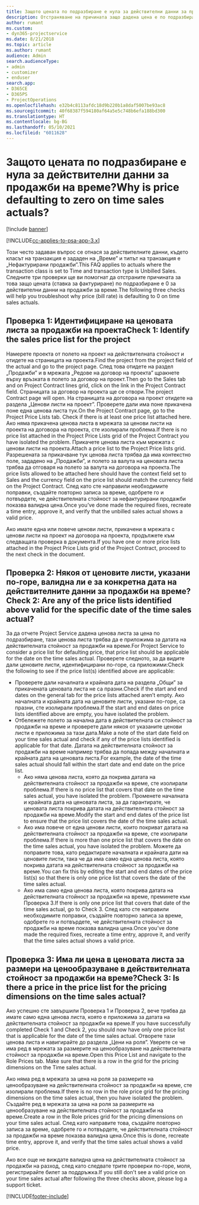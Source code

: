 ```yaml
---
title: Защото цената по подразбиране е нула за действителни данни за продажби на време?
description: Отстраняване на причината защо дадена цена е по подразбиране 0 в действителни данни за продажби на време.
author: rumant
ms.custom:
- dyn365-projectservice
ms.date: 8/21/2018
ms.topic: article
ms.author: rumant
audience: Admin
search.audienceType:
- admin
- customizer
- enduser
search.app:
- D365CE
- D365PS
- ProjectOperations
ms.openlocfilehash: e32b4c8113afdc18d9b220b1a8daf5007be93ac8
ms.sourcegitcommit: 40f68387f594180af64a5e5c748b6efa188bd300
ms.translationtype: HT
ms.contentlocale: bg-BG
ms.lasthandoff: 05/10/2021
ms.locfileid: "6011628"
---
```

# <a name="why-is-price-defaulting-to-zero-on-time-sales-actuals"></a><span data-ttu-id="49669-103">Защото цената по подразбиране е нула за действителни данни за продажби на време?</span><span class="sxs-lookup"><span data-stu-id="49669-103">Why is price defaulting to zero on time sales actuals?</span></span>

[!include [banner](../includes/psa-now-project-operations.md)]

[!INCLUDE[cc-applies-to-psa-app-3.x](../includes/cc-applies-to-psa-app-3x.md)]

<span data-ttu-id="49669-104">Този често задаван въпрос се отнася за действителните данни, където класът на транзакция е зададен на „Време” и типът на транзакция е „Нефактурирани продажби”.</span><span class="sxs-lookup"><span data-stu-id="49669-104">This FAQ applies to actuals where the transaction class is set to Time and transaction type is Unbilled Sales.</span></span> <span data-ttu-id="49669-105">Следните три проверки ще ви помогнат да отстраните причината за това защо цената (ставка за фактуриране) по подразбиране е 0 за действителни данни на продажби за време.</span><span class="sxs-lookup"><span data-stu-id="49669-105">The following three checks will help you troubleshoot why price (bill rate) is defaulting to 0 on time sales actuals.</span></span>

## <a name="check-1-identify-the-sales-price-list-for-the-project"></a><span data-ttu-id="49669-106">Проверка 1: Идентифициране на ценовата листа за продажби на проекта</span><span class="sxs-lookup"><span data-stu-id="49669-106">Check 1: Identify the sales price list for the project</span></span>

<span data-ttu-id="49669-107">Намерете проекта от полето на проект на действителната стойност и отидете на страницата на проекта.</span><span class="sxs-lookup"><span data-stu-id="49669-107">Find the project from the project field of the actual and go to the project page.</span></span> <span data-ttu-id="49669-108">След това отидете на раздел „Продажби” и в мрежата „Редове на договор на проекта” щракнете върху връзката в полето за договор на проект.</span><span class="sxs-lookup"><span data-stu-id="49669-108">Then go to the Sales tab and on Project Contract lines grid, click on the link in the Project Contract field.</span></span> <span data-ttu-id="49669-109">Страницата за договор на проекта ще се отвори.</span><span class="sxs-lookup"><span data-stu-id="49669-109">The project Contract page will open.</span></span> <span data-ttu-id="49669-110">На страницата на договора на проект отидете на раздела „Ценови листи на проект”. Проверете дали има поне прикачена поне една ценова листа тук.</span><span class="sxs-lookup"><span data-stu-id="49669-110">On the Project Contract page, go to the Project Price Lists tab. Check if there is at least one price list attached here.</span></span> <span data-ttu-id="49669-111">Ако няма прикачена ценова листа в мрежата за ценови листи на проекта на договора на проекта, сте изолирали проблема.</span><span class="sxs-lookup"><span data-stu-id="49669-111">If there is no price list attached in the Project Price Lists grid of the Project Contract you have isolated the problem.</span></span> <span data-ttu-id="49669-112">Прикачете ценова листа към мрежата с ценови листи на проекта.</span><span class="sxs-lookup"><span data-stu-id="49669-112">Attach a price list to the Project Price lists grid.</span></span> <span data-ttu-id="49669-113">Разрешената за прикачване тук ценова листа трябва да има контекстно поле, зададено на „Продажби”, и полето за валута на ценовата листа трябва да отговаря на полето за валута на договора на проекта.</span><span class="sxs-lookup"><span data-stu-id="49669-113">The price lists allowed to be attached here should have the context field set to Sales and the currency field on the price list should match the currency field on the Project Contract.</span></span> <span data-ttu-id="49669-114">След като сте направили необходимите поправки, създайте повторно записа за време, одобрете го и потвърдете, че действителната стойност за нефактурирани продажби показва валидна цена.</span><span class="sxs-lookup"><span data-stu-id="49669-114">Once you’ve done made the required fixes, recreate a time entry, approve it, and verify that the unbilled sales actual shows a valid price.</span></span> 

<span data-ttu-id="49669-115">Ако имате една или повече ценови листи, прикачени в мрежата с ценови листи на проект на договора на проекта, продължете към следващата проверка в документа.</span><span class="sxs-lookup"><span data-stu-id="49669-115">If you have one or more price lists attached in the Project Price Lists grid of the Project Contract, proceed to the next check in the document.</span></span>

## <a name="check-2-are-any-of-the-price-lists-identified-above-valid-for-the-specific-date-of-the-time-sales-actual"></a><span data-ttu-id="49669-116">Проверка 2: Някоя от ценовите листи, указани по-горе, валидна ли е за конкретна дата на действителните данни за продажби на време?</span><span class="sxs-lookup"><span data-stu-id="49669-116">Check 2: Are any of the price lists identified above valid for the specific date of the time sales actual?</span></span>

<span data-ttu-id="49669-117">За да отчете Project Service дадена ценова листа за цена по подразбиране, тази ценова листа трябва да е приложима за датата на действителната стойност за продажби на време.</span><span class="sxs-lookup"><span data-stu-id="49669-117">For Project Service to consider a price list for defaulting price, that price list should be applicable for the date on the time sales actual.</span></span> <span data-ttu-id="49669-118">Проверете следното, за да видите дали ценовите листи, идентифицирани по-горе, са приложими:</span><span class="sxs-lookup"><span data-stu-id="49669-118">Check the following to see if the price list(s) identified above are applicable:</span></span>
- <span data-ttu-id="49669-119">Проверете дали началната и крайната дата на раздела „Общи” за прикачената ценовата листа не са празни.</span><span class="sxs-lookup"><span data-stu-id="49669-119">Check if the start and end dates on the general tab for the price lists attached aren’t empty.</span></span> <span data-ttu-id="49669-120">Ако началната и крайната дата на ценовите листи, указани по-горе, са празни, сте изолирали проблема.</span><span class="sxs-lookup"><span data-stu-id="49669-120">If the start and end dates on price lists identified above are empty, you have isolated the problem.</span></span> 
- <span data-ttu-id="49669-121">Отбележете полето за начална дата в действителната си стойност за продажби на време и проверете дали някоя от указаните ценови листи е приложима за тази дата.</span><span class="sxs-lookup"><span data-stu-id="49669-121">Make a note of the start date field on your time sales actual and check if any of the price lists identified is applicable for that date.</span></span> <span data-ttu-id="49669-122">Датата на действителната стойност за продажби на време например трябва да попада между началната и крайната дата на ценовата листа.</span><span class="sxs-lookup"><span data-stu-id="49669-122">For example, the date of the time sales actual should fall within the start date and end date on the price list.</span></span> 
    - <span data-ttu-id="49669-123">Ако няма ценова листа, която да покрива датата на действителната стойност за продажби на време, сте изолирали проблема.</span><span class="sxs-lookup"><span data-stu-id="49669-123">If there is no price list that covers that date on the time sales actual, you have isolated the problem.</span></span> <span data-ttu-id="49669-124">Променете началната и крайната дата на ценовата листа, за да гарантирате, че ценовата листа покрива датата на действителната стойност за продажби на време.</span><span class="sxs-lookup"><span data-stu-id="49669-124">Modify the start and end dates of the price list to ensure that the price list covers the date of the time sales actual.</span></span> 
    - <span data-ttu-id="49669-125">Ако има повече от една ценови листи, които покриват датата на действителната стойност за продажби на време, сте изолирали проблема.</span><span class="sxs-lookup"><span data-stu-id="49669-125">If there is more than one price list that covers the date on the time sales actual, you have isolated the problem.</span></span> <span data-ttu-id="49669-126">Можете да поправите това, като редактирате началната и крайната дати на ценовите листи, така че да има само една ценова листа, която покрива датата на действителната стойност за продажби на време.</span><span class="sxs-lookup"><span data-stu-id="49669-126">You can fix this by editing the start and end dates of the price list(s) so that there is only one price list that covers the date of the time sales actual.</span></span> 
    - <span data-ttu-id="49669-127">Ако има само една ценова листа, която покрива датата на действителната стойност за продажби на време, преминете към Проверка 3.</span><span class="sxs-lookup"><span data-stu-id="49669-127">If there is only one price list that covers that date of the time sales actual, go to Check 3.</span></span>
<span data-ttu-id="49669-128">След като сте направили необходимите поправки, създайте повторно записа за време, одобрете го и потвърдете, че действителната стойност за продажби на време показва валидна цена.</span><span class="sxs-lookup"><span data-stu-id="49669-128">Once you’ve done made the required fixes, recreate a time entry, approve it, and verify that the time sales actual shows a valid price.</span></span>

## <a name="check-3-is-there-a-price-in-the-price-list-for-the-pricing-dimensions-on-the-time-sales-actual"></a><span data-ttu-id="49669-129">Проверка 3: Има ли цена в ценовата листа за размери на ценообразуване в действителната стойност за продажби на време?</span><span class="sxs-lookup"><span data-stu-id="49669-129">Check 3: Is there a price in the price list for the pricing dimensions on the time sales actual?</span></span>

<span data-ttu-id="49669-130">Ако успешно сте завършили Проверка 1 и Проверка 2, вече трябва да имате само една ценова листа, която е приложима за датата на действителната стойност за продажби на време.</span><span class="sxs-lookup"><span data-stu-id="49669-130">If you have successfully completed Check 1 and Check 2, you should now have only one price list that is applicable for the date of the time sales actual.</span></span> <span data-ttu-id="49669-131">Отворете тази ценова листа и навигирайте до раздела „Цени на роля”. Уверете се че има ред в мрежата за размерите на ценообразуване на действителната стойност за продажби на време.</span><span class="sxs-lookup"><span data-stu-id="49669-131">Open this Price List and navigate to the Role Prices tab. Make sure that there is a row in the grid for the pricing dimensions on the Time sales actual.</span></span>

<span data-ttu-id="49669-132">Ако няма ред в мрежата за цена на роля за размерите на ценообразуване на действителната стойност за продажби на време, сте изолирали проблема.</span><span class="sxs-lookup"><span data-stu-id="49669-132">If there is no row in the role price grid for the pricing dimensions on the time sales actual, then you have isolated the problem.</span></span> <span data-ttu-id="49669-133">Създайте ред в мрежата за цена на роля за размерите на ценообразуване на действителната стойност за продажби на време.</span><span class="sxs-lookup"><span data-stu-id="49669-133">Create a row in the Role prices grid for the pricing dimensions on your time sales actual.</span></span> <span data-ttu-id="49669-134">След като направите това, създайте повторно записа за време, одобрете го и потвърдете, че действителната стойност за продажби на време показва валидна цена.</span><span class="sxs-lookup"><span data-stu-id="49669-134">Once this is done, recreate time entry, approve it, and verify that the time sales actual shows a valid price.</span></span>

<span data-ttu-id="49669-135">Ако все още не виждате валидна цена на действителната стойност за продажби на разход, след като следвате трите проверки по-горе, моля, регистрирайте билет за поддръжка.</span><span class="sxs-lookup"><span data-stu-id="49669-135">If you still don't see a valid price on your time sales actual after following the three checks above, please log a support ticket.</span></span> 



[!INCLUDE[footer-include](../includes/footer-banner.md)]